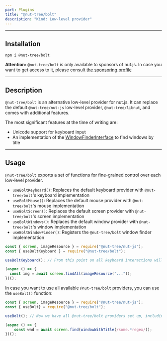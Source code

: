 ```yaml
---
part: Plugins
title: "@nut-tree/bolt"
description: "Kind: Low-level provider"
---
```


---

## Installation

```shell
npm i @nut-tree/bolt
```

**Attention:** `@nut-tree/bolt` is only available to sponsors of nut.js.
In case you want to get access to it, please consult [the sponsoring profile](https://github.com/sponsors/s1hofmann)

---

## Description

`@nut-tree/bolt` is an alternative low-level provider for nut.js.
It can replace the default `@nut-tree/nut-js` low-level provider, `@nut-tree/libnut`, and comes with additional features.

The most significant features at the time of writing are:

- Unicode support for keyboard input
- An implementation of the [WindowFinderInterface](https://nut-tree.github.io/apidoc/interfaces/provider_window_finder_interface.WindowFinderInterface.html) to find windows by title

--- 

## Usage

`@nut-tree/bolt` exports a set of functions for fine-grained control over each low-level provider.

- `useBoltKeyboard()`: Replaces the default keyboard provider with `@nut-tree/bolt`'s keyboard implementation
- `useBoltMouse()`: Replaces the default mouse provider with `@nut-tree/bolt`'s mouse implementation
- `useBoltScreen()`: Replaces the default screen provider with `@nut-tree/bolt`'s screen implementation
- `useBoltWindows()`: Replaces the default window provider with `@nut-tree/bolt`'s window implementation
- `useBoltWindowFinder()`: Registers the `@nut-tree/bolt` window finder implementation

```js
const { screen, imageResource } = require("@nut-tree/nut-js");
const { useBoltKeyboard } = require("@nut-tree/bolt");

useBoltKeyboard(); // From this point on all keyboard interactions will be handled by @nut-tree/bolt

(async () => {
  const img = await screen.findAll(imageResource("..."));
})();
```

In case you want to use all available `@nut-tree/bolt` providers, you can use the `useBolt()` function:

```js
const { screen, imageResource } = require("@nut-tree/nut-js");
const { useBolt} = require("@nut-tree/bolt");

useBolt(); // Now we have all @nut-tree/bolt providers set up, including the window finder

(async () => {
    const wnd = await screen.find(windowWithTitle(/some.*regex/));
})();
```
